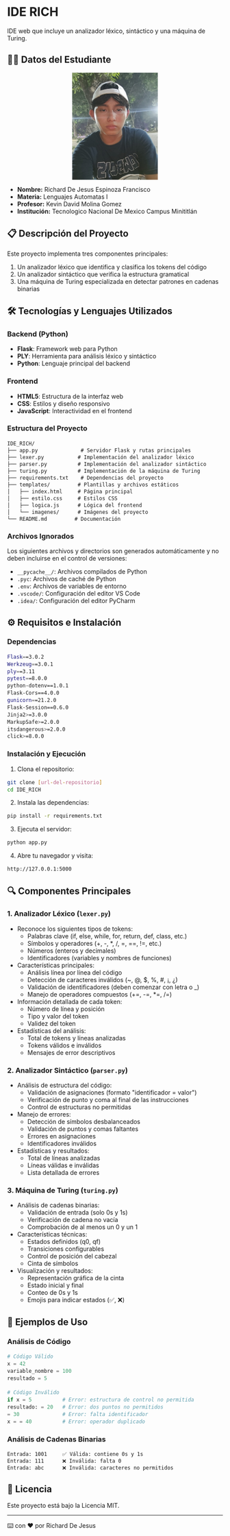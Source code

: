 # IDE RICH

IDE web que incluye un analizador léxico, sintáctico y una máquina de Turing.

## 👨‍🎓 Datos del Estudiante

<img src="templates/imagenes/icon.jpg" alt="Datos del Estudiante" width="200" height="250" style="display: block; margin: auto;">

- **Nombre:** Richard De Jesus Espinoza Francisco
- **Materia:** Lenguajes Automatas I
- **Profesor:** Kevin David Molina Gomez
- **Institución:** Tecnologico Nacional De Mexico Campus Minititlán

## 📋 Descripción del Proyecto
Este proyecto implementa tres componentes principales:
1. Un analizador léxico que identifica y clasifica los tokens del código
2. Un analizador sintáctico que verifica la estructura gramatical
3. Una máquina de Turing especializada en detectar patrones en cadenas binarias

## 🛠️ Tecnologías y Lenguajes Utilizados

### Backend (Python)
- **Flask**: Framework web para Python
- **PLY**: Herramienta para análisis léxico y sintáctico
- **Python**: Lenguaje principal del backend

### Frontend
- **HTML5**: Estructura de la interfaz web
- **CSS**: Estilos y diseño responsivo
- **JavaScript**: Interactividad en el frontend

### Estructura del Proyecto
```
IDE_RICH/
├── app.py              # Servidor Flask y rutas principales
├── lexer.py           # Implementación del analizador léxico
├── parser.py          # Implementación del analizador sintáctico
├── turing.py          # Implementación de la máquina de Turing
├── requirements.txt    # Dependencias del proyecto
├── templates/         # Plantillas y archivos estáticos
│   ├── index.html     # Página principal
│   ├── estilo.css     # Estilos CSS
│   ├── logica.js      # Lógica del frontend
│   └── imagenes/      # Imágenes del proyecto
└── README.md         # Documentación
```

### Archivos Ignorados
Los siguientes archivos y directorios son generados automáticamente y no deben incluirse en el control de versiones:
- `__pycache__/`: Archivos compilados de Python
- `.pyc`: Archivos de caché de Python
- `.env`: Archivos de variables de entorno
- `.vscode/`: Configuración del editor VS Code
- `.idea/`: Configuración del editor PyCharm

## ⚙️ Requisitos e Instalación

### Dependencias
```bash
Flask==3.0.2
Werkzeug==3.0.1
ply==3.11
pytest==8.0.0
python-dotenv==1.0.1
Flask-Cors==4.0.0
gunicorn==21.2.0
Flask-Session==0.6.0
Jinja2>=3.0.0
MarkupSafe>=2.0.0
itsdangerous>=2.0.0
click>=8.0.0
```

### Instalación y Ejecución
1. Clona el repositorio:
```bash
git clone [url-del-repositorio]
cd IDE_RICH
```

2. Instala las dependencias:
```bash
pip install -r requirements.txt
```

3. Ejecuta el servidor:
```bash
python app.py
```

4. Abre tu navegador y visita:
```
http://127.0.0.1:5000
```

## 🔍 Componentes Principales

### 1. Analizador Léxico (`lexer.py`)
- Reconoce los siguientes tipos de tokens:
  - Palabras clave (if, else, while, for, return, def, class, etc.)
  - Símbolos y operadores (+, -, *, /, =, ==, !=, etc.)
  - Números (enteros y decimales)
  - Identificadores (variables y nombres de funciones)
- Características principales:
  - Análisis línea por línea del código
  - Detección de caracteres inválidos (~, @, $, %, #, ¡, ¿)
  - Validación de identificadores (deben comenzar con letra o _)
  - Manejo de operadores compuestos (+=, -=, *=, /=)
- Información detallada de cada token:
  - Número de línea y posición
  - Tipo y valor del token
  - Validez del token
- Estadísticas del análisis:
  - Total de tokens y líneas analizadas
  - Tokens válidos e inválidos
  - Mensajes de error descriptivos

### 2. Analizador Sintáctico (`parser.py`)
- Análisis de estructura del código:
  - Validación de asignaciones (formato "identificador = valor")
  - Verificación de punto y coma al final de las instrucciones
  - Control de estructuras no permitidas
- Manejo de errores:
  - Detección de símbolos desbalanceados
  - Validación de puntos y comas faltantes
  - Errores en asignaciones
  - Identificadores inválidos
- Estadísticas y resultados:
  - Total de líneas analizadas
  - Líneas válidas e inválidas
  - Lista detallada de errores

### 3. Máquina de Turing (`turing.py`)
- Análisis de cadenas binarias:
  - Validación de entrada (solo 0s y 1s)
  - Verificación de cadena no vacía
  - Comprobación de al menos un 0 y un 1
- Características técnicas:
  - Estados definidos (q0, qf)
  - Transiciones configurables
  - Control de posición del cabezal
  - Cinta de símbolos
- Visualización y resultados:
  - Representación gráfica de la cinta
  - Estado inicial y final
  - Conteo de 0s y 1s
  - Emojis para indicar estados (✅, ❌)

## 📝 Ejemplos de Uso

### Análisis de Código
```python
# Código Válido
x = 42
variable_nombre = 100
resultado = 5

# Código Inválido
if x = 5          # Error: estructura de control no permitida
resultado: = 20   # Error: dos puntos no permitidos
= 30              # Error: falta identificador
x = = 40          # Error: operador duplicado
```

### Análisis de Cadenas Binarias
```
Entrada: 1001     ✅ Válida: contiene 0s y 1s
Entrada: 111      ❌ Inválida: falta 0
Entrada: abc      ❌ Inválida: caracteres no permitidos
```

## 📄 Licencia

Este proyecto está bajo la Licencia MIT.

---

⌨️ con ❤️ por Richard De Jesus 
